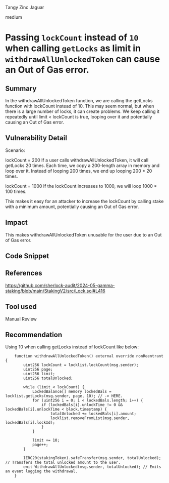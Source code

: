 Tangy Zinc Jaguar

medium

# Passing `lockCount` instead of `10` when calling `getLocks` as limit in `withdrawAllUnlockedToken` can cause an Out of Gas error.

## Summary
In the withdrawAllUnlockedToken function, we are calling the getLocks function with lockCount instead of 10. This may seem normal, but when there is a large number of locks, it can create problems. We keep calling it repeatedly until limit < lockCount is true, looping over it and potentially causing an Out of Gas error.




## Vulnerability Detail
Scenario:

lockCount = 200
If a user calls withdrawAllUnlockedToken, it will call getLocks 20 times. Each time, we copy a 200-length array in memory and loop over it. Instead of looping 200 times, we end up looping 200 * 20 times.

lockCount = 1000
If the lockCount increases to 1000, we will loop 1000 * 100 times.

This makes it easy for an attacker to increase the lockCount by calling stake with a minimum amount, potentially causing an Out of Gas error.


## Impact
This makes withdrawAllUnlockedToken unusable for the user due to an Out of Gas error.








## Code Snippet

## References
https://github.com/sherlock-audit/2024-05-gamma-staking/blob/main/StakingV2/src/Lock.sol#L416   

## Tool used
Manual Review


## Recommendation
Using 10 when calling getLocks instead of lockCount like below:  
```solidity
    function withdrawAllUnlockedToken() external override nonReentrant {
        uint256 lockCount = locklist.lockCount(msg.sender); 
        uint256 page;
        uint256 limit;
        uint256 totalUnlocked;
        
        while (limit < lockCount) {
            LockedBalance[] memory lockedBals = locklist.getLocks(msg.sender, page, 10); // -> HERE.
            for (uint256 i = 0; i < lockedBals.length; i++) {
                if (lockedBals[i].unlockTime != 0 && lockedBals[i].unlockTime < block.timestamp) {
                    totalUnlocked += lockedBals[i].amount; 
                    locklist.removeFromList(msg.sender, lockedBals[i].lockId);  
                }
            }

            limit += 10; 
            page++;
        }

        IERC20(stakingToken).safeTransfer(msg.sender, totalUnlocked); // Transfers the total unlocked amount to the user.
        emit WithdrawAllUnlocked(msg.sender, totalUnlocked); // Emits an event logging the withdrawal.
    }
```